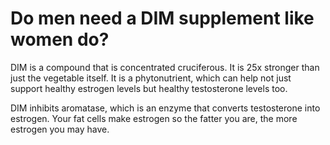 # Do men need a DIM supplement like women do?

DIM is a compound that is concentrated cruciferous. It is 25x stronger than just the vegetable itself. It is a phytonutrient, which can help not just support healthy estrogen levels but healthy testosterone levels too.

DIM inhibits aromatase, which is an enzyme that converts testosterone into estrogen. Your fat cells make estrogen so the fatter you are, the more estrogen you may have.